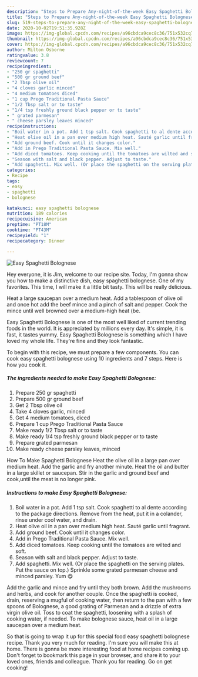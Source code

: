 ```yaml
---
description: "Steps to Prepare Any-night-of-the-week Easy Spaghetti Bolognese"
title: "Steps to Prepare Any-night-of-the-week Easy Spaghetti Bolognese"
slug: 519-steps-to-prepare-any-night-of-the-week-easy-spaghetti-bolognese
date: 2020-10-02T19:51:35.928Z
image: https://img-global.cpcdn.com/recipes/a96cbdca9cec8c36/751x532cq70/easy-spaghetti-bolognese-recipe-main-photo.jpg
thumbnail: https://img-global.cpcdn.com/recipes/a96cbdca9cec8c36/751x532cq70/easy-spaghetti-bolognese-recipe-main-photo.jpg
cover: https://img-global.cpcdn.com/recipes/a96cbdca9cec8c36/751x532cq70/easy-spaghetti-bolognese-recipe-main-photo.jpg
author: Milton Osborne
ratingvalue: 3.8
reviewcount: 7
recipeingredient:
- "250 gr spaghetti"
- "500 gr ground beef"
- "2 Tbsp olive oil"
- "4 cloves garlic minced"
- "4 medium tomatoes diced"
- "1 cup Prego Traditional Pasta Sauce"
- "1/2 Tbsp salt or to taste"
- "1/4 tsp freshly ground black pepper or to taste"
- " grated parmesan"
- " cheese parsley leaves minced"
recipeinstructions:
- "Boil water in a pot. Add 1 tsp salt. Cook spaghetti to al dente according to the package directions. Remove from the heat, put it in a colander, rinse under cool water, and drain."
- "Heat olive oil in a pan over medium high heat. Sauté garlic until fragrant."
- "Add ground beef. Cook until it changes color."
- "Add in Prego Traditional Pasta Sauce. Mix well."
- "Add diced tomatoes. Keep cooking until the tomatoes are wilted and soft."
- "Season with salt and black pepper. Adjust to taste."
- "Add spaghetti. Mix well. (Or place the spaghetti on the serving plates. Put the sauce on top.) Sprinkle some grated parmesan cheese and minced parsley. Yum 😋"
categories:
- Recipe
tags:
- easy
- spaghetti
- bolognese

katakunci: easy spaghetti bolognese 
nutrition: 189 calories
recipecuisine: American
preptime: "PT18M"
cooktime: "PT43M"
recipeyield: "1"
recipecategory: Dinner

---
```



![Easy Spaghetti Bolognese](https://img-global.cpcdn.com/recipes/a96cbdca9cec8c36/751x532cq70/easy-spaghetti-bolognese-recipe-main-photo.jpg)

Hey everyone, it is Jim, welcome to our recipe site. Today, I'm gonna show you how to make a distinctive dish, easy spaghetti bolognese. One of my favorites. This time, I will make it a little bit tasty. This will be really delicious.

Heat a large saucepan over a medium heat. Add a tablespoon of olive oil and once hot add the beef mince and a pinch of salt and pepper. Cook the mince until well browned over a medium-high heat (be.

Easy Spaghetti Bolognese is one of the most well liked of current trending foods in the world. It is appreciated by millions every day. It's simple, it is fast, it tastes yummy. Easy Spaghetti Bolognese is something which I have loved my whole life. They're fine and they look fantastic.


To begin with this recipe, we must prepare a few components. You can cook easy spaghetti bolognese using 10 ingredients and 7 steps. Here is how you cook it.

<!--inarticleads1-->

##### The ingredients needed to make Easy Spaghetti Bolognese:

1. Prepare 250 gr spaghetti
1. Prepare 500 gr ground beef
1. Get 2 Tbsp olive oil
1. Take 4 cloves garlic, minced
1. Get 4 medium tomatoes, diced
1. Prepare 1 cup Prego Traditional Pasta Sauce
1. Make ready 1/2 Tbsp salt or to taste
1. Make ready 1/4 tsp freshly ground black pepper or to taste
1. Prepare  grated parmesan
1. Make ready  cheese parsley leaves, minced


How To Make Spaghetti Bolognese Heat the olive oil in a large pan over medium heat. Add the garlic and fry another minute. Heat the oil and butter in a large skillet or saucepan. Stir in the garlic and ground beef and cook,until the meat is no longer pink. 

<!--inarticleads2-->

##### Instructions to make Easy Spaghetti Bolognese:

1. Boil water in a pot. Add 1 tsp salt. Cook spaghetti to al dente according to the package directions. Remove from the heat, put it in a colander, rinse under cool water, and drain.
1. Heat olive oil in a pan over medium high heat. Sauté garlic until fragrant.
1. Add ground beef. Cook until it changes color.
1. Add in Prego Traditional Pasta Sauce. Mix well.
1. Add diced tomatoes. Keep cooking until the tomatoes are wilted and soft.
1. Season with salt and black pepper. Adjust to taste.
1. Add spaghetti. Mix well. (Or place the spaghetti on the serving plates. Put the sauce on top.) Sprinkle some grated parmesan cheese and minced parsley. Yum 😋


Add the garlic and mince and fry until they both brown. Add the mushrooms and herbs, and cook for another couple. Once the spaghetti is cooked, drain, reserving a mugful of cooking water, then return to the pan with a few spoons of Bolognese, a good grating of Parmesan and a drizzle of extra virgin olive oil. Toss to coat the spaghetti, loosening with a splash of cooking water, if needed. To make bolognese sauce, heat oil in a large saucepan over a medium heat. 

So that is going to wrap it up for this special food easy spaghetti bolognese recipe. Thank you very much for reading. I'm sure you will make this at home. There is gonna be more interesting food at home recipes coming up. Don't forget to bookmark this page in your browser, and share it to your loved ones, friends and colleague. Thank you for reading. Go on get cooking!
